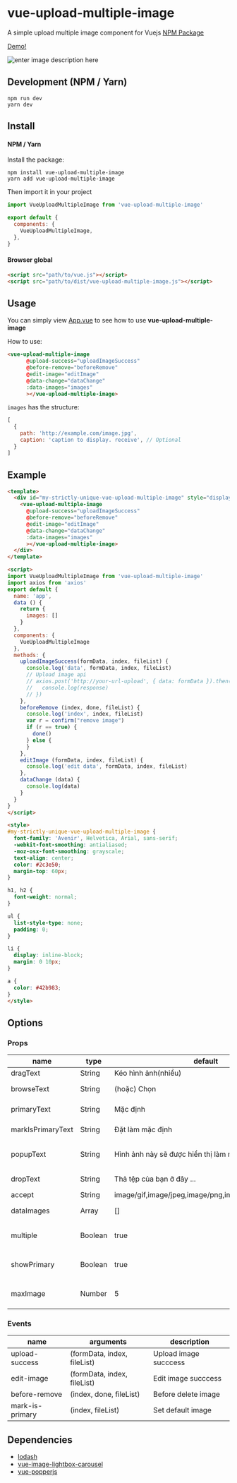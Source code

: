 

# vue-upload-multiple-image
A simple upload multiple image component for Vuejs
[NPM Package](https://www.npmjs.com/package/vue-upload-multiple-image)

[Demo!](https://codepen.io/lekhang2512/pen/qJmQaZ)

![enter image description here](https://raw.githubusercontent.com/lekhang2512/vue-upload-multiple-image/master/src/assets/demo.png)

## Development (NPM / Yarn)
```
npm run dev
yarn dev
```

## Install

#### NPM / Yarn

Install the package:

```
npm install vue-upload-multiple-image
yarn add vue-upload-multiple-image
```

Then import it in your project

```javascript
import VueUploadMultipleImage from 'vue-upload-multiple-image'

export default {
  components: {
    VueUploadMultipleImage,
  },
}
```

#### Browser global

```html
<script src="path/to/vue.js"></script>
<script src="path/to/dist/vue-upload-multiple-image.js"></script>
```

## Usage

You can simply view [App.vue](https://github.com/lekhang2512/vue-image-lightbox-carousel/blob/master/src/App.vue) to see how to use **vue-upload-multiple-image**

How to use:
```html
<vue-upload-multiple-image
      @upload-success="uploadImageSuccess"
      @before-remove="beforeRemove"
      @edit-image="editImage"
      @data-change="dataChange"
      :data-images="images"
      ></vue-upload-multiple-image>
```
`images` has the structure:
```javascript
[
  {
    path: 'http://example.com/image.jpg',
    caption: 'caption to display. receive', // Optional
  }
]
```
## Example
```html
<template>
  <div id="my-strictly-unique-vue-upload-multiple-image" style="display: flex; justify-content: center;">
    <vue-upload-multiple-image
      @upload-success="uploadImageSuccess"
      @before-remove="beforeRemove"
      @edit-image="editImage"
      @data-change="dataChange"
      :data-images="images"
      ></vue-upload-multiple-image>
  </div>
</template>

<script>
import VueUploadMultipleImage from 'vue-upload-multiple-image'
import axios from 'axios'
export default {
  name: 'app',
  data () {
    return {
      images: []
    }
  },
  components: {
    VueUploadMultipleImage
  },
  methods: {
    uploadImageSuccess(formData, index, fileList) {
      console.log('data', formData, index, fileList)
      // Upload image api
      // axios.post('http://your-url-upload', { data: formData }).then(response => {
      //   console.log(response)
      // })
    },
    beforeRemove (index, done, fileList) {
      console.log('index', index, fileList)
      var r = confirm("remove image")
      if (r == true) {
        done()
      } else {
      }
    },
    editImage (formData, index, fileList) {
      console.log('edit data', formData, index, fileList)
    },
    dataChange (data) {
      console.log(data)
    }
  }
}
</script>

<style>
#my-strictly-unique-vue-upload-multiple-image {
  font-family: 'Avenir', Helvetica, Arial, sans-serif;
  -webkit-font-smoothing: antialiased;
  -moz-osx-font-smoothing: grayscale;
  text-align: center;
  color: #2c3e50;
  margin-top: 60px;
}

h1, h2 {
  font-weight: normal;
}

ul {
  list-style-type: none;
  padding: 0;
}

li {
  display: inline-block;
  margin: 0 10px;
}

a {
  color: #42b983;
}
</style>

```
## Options

### Props
<table>
  <thead>
    <tr>
      <th>name</th>
      <th>type</th>
      <th>default</th>
      <th>description</th>
    </tr>
  </thead>
  <tbody>
    <tr>
      <td>dragText</td>
      <td>String</td>
      <td>Kéo hình ảnh(nhiều)</td>
      <td>Drag Text</td>
    </tr>
    <tr>
      <td>browseText</td>
      <td>String</td>
      <td>(hoặc) Chọn</td>
      <td>Browse Text</td>
    </tr>
    <tr>
      <td>primaryText</td>
      <td>String</td>
      <td>Mặc định</td>
      <td>Primary Text</td>
    </tr>
    <tr>
      <td>markIsPrimaryText</td>
      <td>String</td>
      <td>Đặt làm mặc định</td>
      <td>Set default image</td>
    </tr>
    <tr>
      <td>popupText</td>
      <td>String</td>
      <td>Hình ảnh này sẽ được hiển thị làm mặc định</td>
      <td>Description default image</td>
    </tr>
    <tr>
      <td>dropText</td>
      <td>String</td>
      <td>Thả tệp của bạn ở đây ...</td>
      <td>Drag and drop</td>
    </tr>
    <tr>
      <td>accept</td>
      <td>String</td>
      <td>image/gif,image/jpeg,image/png,image/bmp,image/jpg</td>
      <td>Accept</td>
    </tr>
    <tr>
      <td>dataImages</td>
      <td>Array</td>
      <td>[]</td>
      <td>Array images</td>
    </tr>
    <tr>
      <td>multiple</td>
      <td>Boolean</td>
      <td>true</td>
      <td>Set upload multiple image</td>
    </tr>
     <tr>
      <td>showPrimary</td>
      <td>Boolean</td>
      <td>true</td>
      <td>Show text default image</td>
    </tr>
     <tr>
      <td>maxImage</td>
      <td>Number</td>
      <td>5</td>
      <td>Maximum upload image</td>
    </tr>
  </tbody>
</table>

### Events
<table>
  <thead>
    <tr>
      <th>name</th>
      <th>arguments</th>
      <th>description</th>
    </tr>
  </thead>
  <tbody>
    <tr>
      <td>upload-success</td>
      <td>(formData, index, fileList)</td>
      <td>Upload image succcess</td>
    </tr>
    <tr>
      <td>edit-image</td>
      <td>(formData, index, fileList)</td>
      <td>Edit image succcess</td>
    </tr>
    <tr>
      <td>before-remove</td>
      <td>(index, done, fileList)</td>
      <td>Before delete image</td>
    </tr>
    <tr>
      <td>mark-is-primary</td>
      <td>(index, fileList)</td>
      <td>Set default image</td>
    </tr>
  </tbody>
</table>

## Dependencies
- [lodash](https://github.com/lodash/lodash/)
- [vue-image-lightbox-carousel](https://github.com/lekhang2512/vue-image-lightbox-carousel)
- [vue-popperjs](https://github.com/RobinCK/vue-popper#readme)
